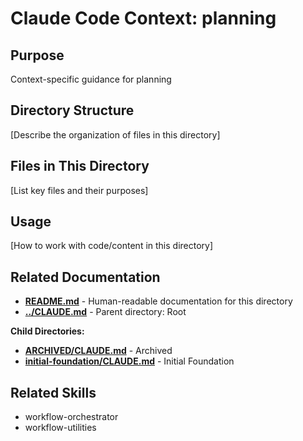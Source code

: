 # Claude Code Context: planning

## Purpose

Context-specific guidance for planning

## Directory Structure

[Describe the organization of files in this directory]

## Files in This Directory

[List key files and their purposes]

## Usage

[How to work with code/content in this directory]


## Related Documentation

- **[README.md](README.md)** - Human-readable documentation for this directory
- **[../CLAUDE.md](../CLAUDE.md)** - Parent directory: Root

**Child Directories:**
- **[ARCHIVED/CLAUDE.md](ARCHIVED/CLAUDE.md)** - Archived
- **[initial-foundation/CLAUDE.md](initial-foundation/CLAUDE.md)** - Initial Foundation

## Related Skills

- workflow-orchestrator
- workflow-utilities